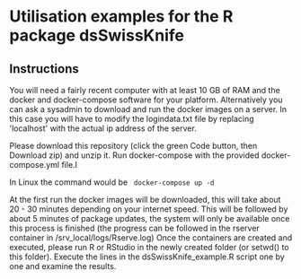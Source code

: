 Utilisation examples for the R package dsSwissKnife
============

Instructions
------------
You will need a fairly recent computer with at least 10 GB of RAM and the docker and docker-compose software for your platform.
Alternatively you can ask a sysadmin to download and run the docker images on a server. In this case you will have to modify the logindata.txt file
by replacing 'localhost' with the actual ip address of the server.

Please download this repository (click the green Code button, then Download zip) and unzip it.
Run docker-compose with the provided docker-compose.yml file.I

In Linux the command would be 
<code>
docker-compose up -d
</code>
  
At the first run the docker images will be downloaded, this will take about 20 - 30 minutes depending on your internet speed.
This will be followed by about 5 minutes of package updates, the system will only be available once this process is finished (the progress can be followed in the rserver container in /srv_local/logs/Rserve.log)
Once the containers are created and executed, please run R or RStudio in the newly created folder (or setwd() to this folder).
Execute the lines in the dsSwissKnife_example.R script one by one and examine the results.




